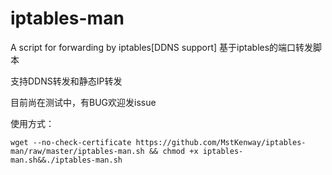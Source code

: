 # iptables-man
A script for forwarding by iptables[DDNS support]
基于iptables的端口转发脚本

支持DDNS转发和静态IP转发

目前尚在测试中，有BUG欢迎发issue

使用方式：

```
wget --no-check-certificate https://github.com/MstKenway/iptables-man/raw/master/iptables-man.sh && chmod +x iptables-man.sh&&./iptables-man.sh 
```
